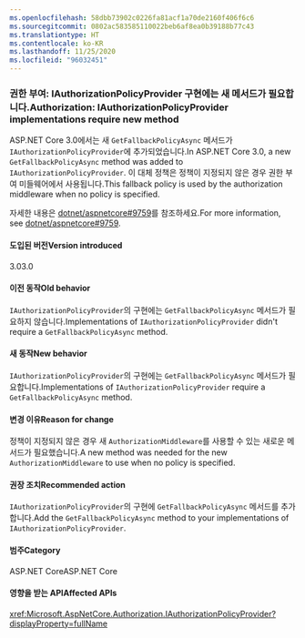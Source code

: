 ```yaml
---
ms.openlocfilehash: 58dbb73902c0226fa81acf1a70de2160f406f6c6
ms.sourcegitcommit: 0802ac583585110022beb6af8ea0b39188b77c43
ms.translationtype: HT
ms.contentlocale: ko-KR
ms.lasthandoff: 11/25/2020
ms.locfileid: "96032451"
---
```

### <a name="authorization-iauthorizationpolicyprovider-implementations-require-new-method"></a><span data-ttu-id="66340-101">권한 부여: IAuthorizationPolicyProvider 구현에는 새 메서드가 필요합니다.</span><span class="sxs-lookup"><span data-stu-id="66340-101">Authorization: IAuthorizationPolicyProvider implementations require new method</span></span>

<span data-ttu-id="66340-102">ASP.NET Core 3.0에서는 새 `GetFallbackPolicyAsync` 메서드가 `IAuthorizationPolicyProvider`에 추가되었습니다.</span><span class="sxs-lookup"><span data-stu-id="66340-102">In ASP.NET Core 3.0, a new `GetFallbackPolicyAsync` method was added to `IAuthorizationPolicyProvider`.</span></span> <span data-ttu-id="66340-103">이 대체 정책은 정책이 지정되지 않은 경우 권한 부여 미들웨어에서 사용됩니다.</span><span class="sxs-lookup"><span data-stu-id="66340-103">This fallback policy is used by the authorization middleware when no policy is specified.</span></span>

<span data-ttu-id="66340-104">자세한 내용은 [dotnet/aspnetcore#9759](https://github.com/dotnet/aspnetcore/pull/9759)를 참조하세요.</span><span class="sxs-lookup"><span data-stu-id="66340-104">For more information, see [dotnet/aspnetcore#9759](https://github.com/dotnet/aspnetcore/pull/9759).</span></span>

#### <a name="version-introduced"></a><span data-ttu-id="66340-105">도입된 버전</span><span class="sxs-lookup"><span data-stu-id="66340-105">Version introduced</span></span>

<span data-ttu-id="66340-106">3.0</span><span class="sxs-lookup"><span data-stu-id="66340-106">3.0</span></span>

#### <a name="old-behavior"></a><span data-ttu-id="66340-107">이전 동작</span><span class="sxs-lookup"><span data-stu-id="66340-107">Old behavior</span></span>

<span data-ttu-id="66340-108">`IAuthorizationPolicyProvider`의 구현에는 `GetFallbackPolicyAsync` 메서드가 필요하지 않습니다.</span><span class="sxs-lookup"><span data-stu-id="66340-108">Implementations of `IAuthorizationPolicyProvider` didn't require a `GetFallbackPolicyAsync` method.</span></span>

#### <a name="new-behavior"></a><span data-ttu-id="66340-109">새 동작</span><span class="sxs-lookup"><span data-stu-id="66340-109">New behavior</span></span>

<span data-ttu-id="66340-110">`IAuthorizationPolicyProvider`의 구현에는 `GetFallbackPolicyAsync` 메서드가 필요합니다.</span><span class="sxs-lookup"><span data-stu-id="66340-110">Implementations of `IAuthorizationPolicyProvider` require a `GetFallbackPolicyAsync` method.</span></span>

#### <a name="reason-for-change"></a><span data-ttu-id="66340-111">변경 이유</span><span class="sxs-lookup"><span data-stu-id="66340-111">Reason for change</span></span>

<span data-ttu-id="66340-112">정책이 지정되지 않은 경우 새 `AuthorizationMiddleware`를 사용할 수 있는 새로운 메서드가 필요했습니다.</span><span class="sxs-lookup"><span data-stu-id="66340-112">A new method was needed for the new `AuthorizationMiddleware` to use when no policy is specified.</span></span>

#### <a name="recommended-action"></a><span data-ttu-id="66340-113">권장 조치</span><span class="sxs-lookup"><span data-stu-id="66340-113">Recommended action</span></span>

<span data-ttu-id="66340-114">`IAuthorizationPolicyProvider`의 구현에 `GetFallbackPolicyAsync` 메서드를 추가합니다.</span><span class="sxs-lookup"><span data-stu-id="66340-114">Add the `GetFallbackPolicyAsync` method to your implementations of `IAuthorizationPolicyProvider`.</span></span>

#### <a name="category"></a><span data-ttu-id="66340-115">범주</span><span class="sxs-lookup"><span data-stu-id="66340-115">Category</span></span>

<span data-ttu-id="66340-116">ASP.NET Core</span><span class="sxs-lookup"><span data-stu-id="66340-116">ASP.NET Core</span></span>

#### <a name="affected-apis"></a><span data-ttu-id="66340-117">영향을 받는 API</span><span class="sxs-lookup"><span data-stu-id="66340-117">Affected APIs</span></span>

<xref:Microsoft.AspNetCore.Authorization.IAuthorizationPolicyProvider?displayProperty=fullName>

<!-- 

#### Affected APIs

`T:Microsoft.AspNetCore.Authorization.IAuthorizationPolicyProvider`

-->
